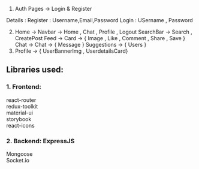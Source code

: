 1) Auth Pages -> Login & Register

Details : Register : Username,Email,Password
          Login : USername , Password

2) Home -> 
  Navbar -> Home , Chat , Profile , Logout
  SearchBar -> Search , CreatePost
  Feed -> Card -> { Image , Like , Comment , Share , Save }
  Chat -> Chat -> { Message }
  Suggestions -> { Users }
3) Profile -> { UserBannerImg , UserdetailsCard}

## Libraries used:  
### 1. Frontend:
  react-router  
  redux-toolkit  
  material-ui  
  storybook  
  react-icons  

### 2. Backend:   ExpressJS  
Mongoose  
Socket.io  




